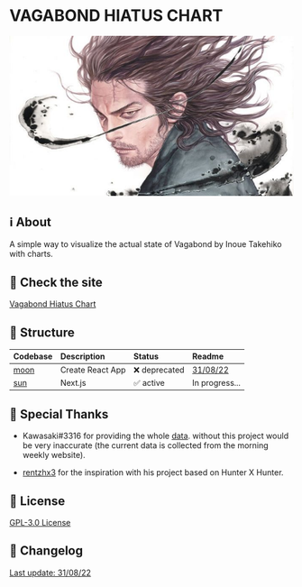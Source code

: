 # VAGABOND HIATUS CHART

<p align="center">
  	<img src="docs/images/vagabond_banner.jpg" />
</p>

## :information_source: About

A simple way to visualize the actual state of Vagabond by Inoue Takehiko with charts.

## :rocket: Check the site

[Vagabond Hiatus Chart](https://falsepopsky.github.io/vagabond-hiatus-chart/)

## :open_file_folder: Structure

| Codebase | Description | Status | Readme |
| :-- | :-- | :-- | :-- |
| [moon](moon) | Create React App | :x: deprecated | [31/08/22](./moon/README.md) |
| [sun](sun) | Next.js | :white_check_mark: active | In progress... |

## :clap: Special Thanks

- Kawasaki#3316 for providing the whole [data](https://docs.google.com/spreadsheets/d/1fw7G9I2zPtAfSh0NUl-4m7G5wsXe5PIcMFRtd03jVz0/). without this project would be very inaccurate (the current data is collected from the morning weekly website).

- [rentzhx3](https://github.com/rentzhx3/) for the inspiration with his project based on Hunter X Hunter.

## :page_with_curl: License

[GPL-3.0 License](https://github.com/falsepopsky/vagabond-hiatus-chart/blob/main/LICENSE)

## :scroll: Changelog

[Last update: 31/08/22](./docs/CHANGELOG.md)
